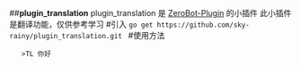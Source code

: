 ##**plugin_translation**
   plugin_translation 是  [ZeroBot-Plugin](https://github.com/FloatTech/ZeroBot-Plugin) 的小插件
   此小插件是翻译功能，仅供参考学习
#引入
`go get https://github.com/sky-rainy/plugin_translation.git
`
#使用方法
```
   >TL 你好
```
